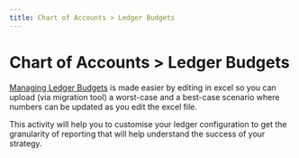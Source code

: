 ```yaml
---
title: Chart of Accounts > Ledger Budgets
---
```


# Chart of Accounts > Ledger Budgets

[Managing Ledger Budgets](http://docs.gensolve.com/help/gpm_nz/desktop/Processes/Accounting/Managing_Ledger_Budgets.htm) is made easier by editing in excel so you can upload (via migration tool) a worst-case and a best-case scenario where numbers can be updated as you edit the excel file.

This activity will help you to customise your ledger configuration to get the granularity of reporting that will help understand the success of your strategy.
